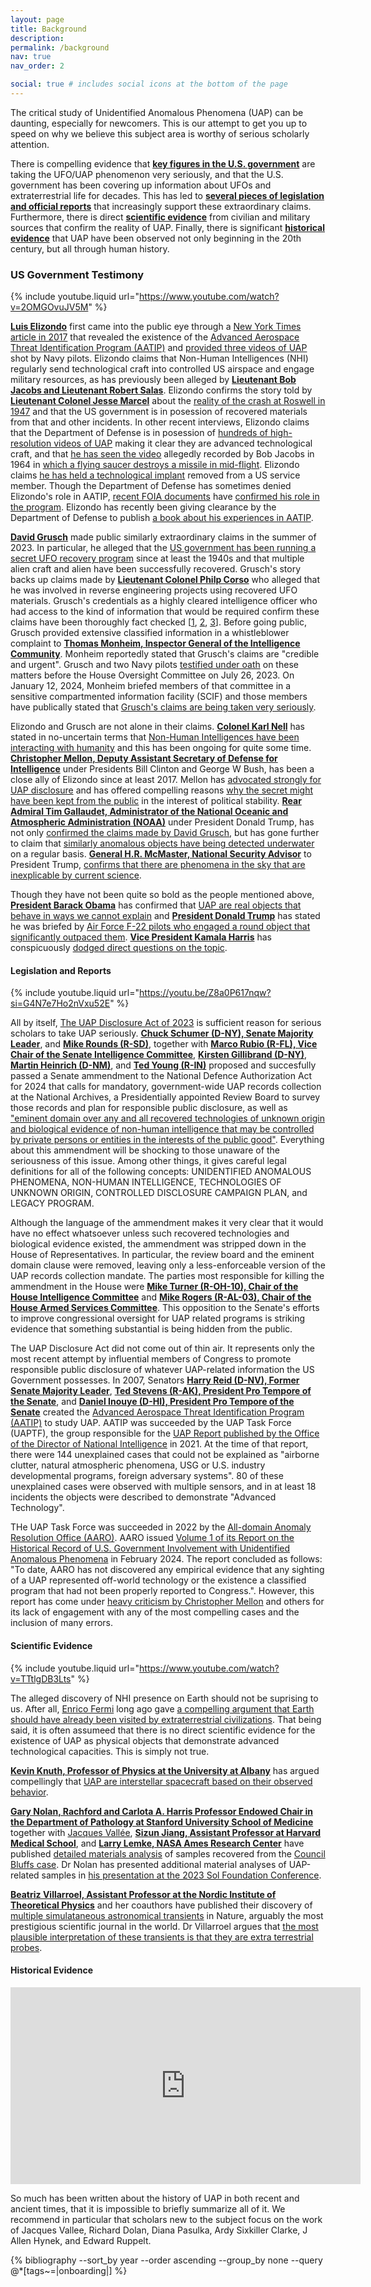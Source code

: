 ```yaml
---
layout: page
title: Background
description:
permalink: /background
nav: true
nav_order: 2

social: true # includes social icons at the bottom of the page
---
```


The critical study of Unidentified Anomalous Phenomena (UAP) can be daunting, especially for newcomers. This is our attempt to get you up to speed on why we believe this subject area is worthy of serious scholarly attention.

There is compelling evidence that **[key figures in the U.S. government](#us-government-testimony)** are taking the UFO/UAP phenomenon very seriously, and that the U.S. government has been covering up information about UFOs and extraterrestrial life for decades. This has led to **[several pieces of legislation and official reports](#legislation-and-reports)** that increasingly support these extraordinary claims. Furthermore, there is direct **[scientific evidence](#scientific-evidence)** from civilian and military sources that confirm the reality of UAP. Finally, there is significant **[historical evidence](#historical-background)** that UAP have been observed not only beginning in the 20th century, but all through human history.

### US Government Testimony

{% include youtube.liquid url="https://www.youtube.com/watch?v=2OMGOvuJV5M" %}

**[Luis Elizondo](https://youtu.be/2OMGOvuJV5M)** first came into the public eye through a [New York Times article in 2017](https://www.nytimes.com/2017/12/16/us/politics/pentagon-program-ufo-harry-reid.html) that revealed the existence of the [Advanced Aerospace Threat Identification Program (AATIP)](https://en.wikipedia.org/wiki/Advanced_Aerospace_Threat_Identification_Program) and [provided three videos of UAP](https://www.youtube.com/watch?v=ZBtMbBPzqHY) shot by Navy pilots. Elizondo claims that Non-Human Intelligences (NHI) regularly send technological craft into controlled US airspace and engage military resources, as has previously been alleged by **[Lieutenant Bob Jacobs and Lieutenant Robert Salas](https://www.military.com/daily-news/2021/10/19/air-force-veterans-who-are-ufo-true-believers-return-newly-attentive-washington.html)**. Elizondo confirms the story told by **[Lieutenant Colonel Jesse Marcel](https://en.wikipedia.org/wiki/Jesse_Marcel)** about the [reality of the crash at Roswell in 1947](https://www.youtube.com/watch?v=pJHYiJAHOtY) and that the US government is in posession of recovered materials from that and other incidents. In other recent interviews, Elizondo claims that the Department of Defense is in posession of [hundreds of high-resolution videos of UAP](https://youtu.be/9gLPtRwXgCM?si=s9p4c32wdPiG8pJm&t=1375) making it clear they are advanced technological craft,  and that [he has seen the video](https://www.youtube.com/live/DOeB_sPjyMA?si=KyQJYddJ-ibdC4bC&t=780) allegedly recorded by Bob Jacobs in 1964 in [which a flying saucer destroys a missile in mid-flight](https://www.the-sun.com/news/us-news/3887488/ufo-firing-four-beams-light-nuclear-missile-aliens/). Elizondo claims [he has held a technological implant](https://youtu.be/wgM5V44eQHU?si=um9fmmTKgFVvnQPk&t=698) removed from a US service member. Though the Department of Defense has sometimes denied Elizondo's role in AATIP, [recent FOIA documents](https://documents2.theblackvault.com/documents/dod/21-FR-0964.pdf) have [confirmed his role in the program](https://www.theblackvault.com/documentarchive/aatip-memo-unveiled-after-foia-battle-dod-inconsistencies-exposed/#google_vignette). Elizondo has recently been giving clearance by the Department of Defense to publish [a book about his experiences in AATIP](https://www.amazon.com/Imminent-Pentagons-Investigating-UAPs_Featured-Experience/dp/0063235560).

**[David Grusch](https://en.wikipedia.org/wiki/David_Grusch_UFO_whistleblower_claims)** made public similarly extraordinary claims in the summer of 2023. In particular, he alleged that the [US government has been running a secret UFO recovery program](https://thedebrief.org/intelligence-officials-say-u-s-has-retrieved-non-human-craft/) since at least the 1940s and that multiple alien craft and alien have been successfully recovered. Grusch's story backs up claims made by **[Lieutenant Colonel Philp Corso](https://en.wikipedia.org/wiki/Philip_J._Corso**)** who alleged that he was involved in reverse engineering projects using recovered UFO materials. Grusch's credentials as a highly cleared intelligence officer who had access to the kind of information that would be required confirm these claims have been thoroughly fact checked [[1](https://thedebrief.org/fact-check-q-a-with-debrief-co-founder-and-investigator-tim-mcmillan-part-1/), [2](https://thedebrief.org/fact-check-q-a-with-debrief-co-founder-and-investigator-tim-mcmillan-part-2/), [3](https://thedebrief.org/fact-check-q-a-with-debrief-co-founder-and-professional-investigator-tim-mcmillan-part-3/)]. Before going public, Grusch provided extensive classified information in a whistleblower complaint to **[Thomas Monheim, Inspector General of the Intelligence Community](https://en.wikipedia.org/wiki/Thomas_Monheim)**. Monheim reportedly stated that Grusch's claims are "credible and urgent". Grusch and two Navy pilots [testified under oath](https://youtu.be/KQ7Dw-739VY) on these matters before the House Oversight Committee on July 26, 2023. On January 12, 2024, Monheim briefed members of that committee in a sensitive compartmented information facility (SCIF) and those members have publically stated that [Grusch's claims are being taken very seriously](https://youtu.be/uCAe5N_CDO0?si=0zKmaFyuKaQQjMtm). 

Elizondo and Grusch are not alone in their claims. **[Colonel Karl Nell](https://www.salt.org/speakers/karl-nell)** has stated in no-uncertain terms that [Non-Human Intelligences have been interacting with humanity](https://x.com/SALTConference/status/1793723843321692305?lang=en) and this has been ongoing for quite some time. **[Christopher Mellon, Deputy Assistant Secretary of Defense for Intelligence](https://en.wikipedia.org/wiki/Christopher_Mellon)** under Presidents Bill Clinton and George W Bush, has been a close ally of Elizondo since at least 2017. Mellon has [advocated strongly for UAP disclosure](https://www.politico.com/news/magazine/2023/06/03/ufo-crash-materials-intelligence-00100077) and has offered compelling reasons [why the secret might have been kept from the public](https://youtu.be/nifLdoJYamQ?si=a142l785lFdHgJ5M) in the interest of political stability. **[Rear Admiral Tim Gallaudet, Administrator of the National Oceanic and Atmospheric Administration (NOAA)](https://en.wikipedia.org/wiki/Timothy_Gallaudet)** under President Donald Trump, has not only [confirmed the claims made by David Grusch](https://www.newsnationnow.com/space/ufo/navy-officer-supports-ufo-claims/), but has gone further to claim that [similarly anomalous objects have being detected underwater](https://www.nbcnews.com/now/video/navy-rear-admiral-speaks-out-about-uap-sightings-in-new-paper-211902021618) on a regular basis. **[General H.R. McMaster, National Security Advisor](https://en.wikipedia.org/wiki/H._R._McMaster)** to President Trump, [confirms that there are phenomena in the sky that are inexplicable by current science](https://www.instagram.com/dancleary79/reel/C_mb6-jJx8q/).   

Though they have not been quite so bold as the people mentioned above, **[President Barack Obama](https://youtu.be/xp6Ph5iTIgc?si=3AEkXW_CD40_sdJD&t=43)** has confirmed that [UAP are real objects that behave in ways we cannot explain](https://youtu.be/xp6Ph5iTIgc?si=3AEkXW_CD40_sdJD&t=43) and **[President Donald Trump](https://www.youtube.com/watch?v=tNGBB52inSk&t=2019s)** has stated he was briefed by [Air Force F-22 pilots who engaged a round object that significantly outpaced them](https://www.youtube.com/watch?v=tNGBB52inSk&t=2019s). **[Vice President Kamala Harris](https://youtu.be/Ne3-KA8ja6g?si=kF8n94jiBt485neD&t=658)** has conspicuously [dodged direct questions on the topic](https://youtu.be/Ne3-KA8ja6g?si=kF8n94jiBt485neD&t=658).


#### Legislation and Reports

{% include youtube.liquid url="https://youtu.be/Z8a0P617nqw?si=G4N7e7Ho2nVxu52E" %}

All by itself, [The UAP Disclosure Act of 2023](https://www.democrats.senate.gov/imo/media/doc/uap_amendment.pdf) is sufficient reason for serious scholars to take UAP seriously. **[Chuck Schumer (D-NY), Senate Majority Leader](https://en.wikipedia.org/wiki/Chuck_Schumer)**, and **[Mike Rounds (R-SD)](https://en.wikipedia.org/wiki/Mike_Rounds)**, together with **[Marco Rubio (R-FL), Vice Chair of the Senate Intelligence Committee](https://en.wikipedia.org/wiki/Marco_Rubio)**, **[Kirsten Gillibrand (D-NY)](https://en.wikipedia.org/wiki/Kirsten_Gillibrand)**, **[Martin Heinrich (D-NM)](https://en.wikipedia.org/wiki/Martin_Heinrich)**, and **[Ted Young (R-IN)](https://en.wikipedia.org/wiki/Todd_Young)** proposed and succesfully passed a Senate ammendment to the National Defence Authorization Act for 2024 that calls for mandatory, government-wide UAP records collection at the National Archives, a Presidentially appointed Review Board to survey those records and plan for responsible public disclosure, as well as ["eminent domain over any and all recovered technologies of unknown origin and biological evidence of non-human intelligence that may be controlled by private persons or entities in the interests of the public good"](https://www.democrats.senate.gov/imo/media/doc/uap_amendment.pdf). Everything about this ammendment will be shocking to those unaware of the seriousness of this issue. Among other things, it gives careful legal definitions for all of the following concepts: UNIDENTIFIED ANOMALOUS PHENOMENA, NON-HUMAN INTELLIGENCE, TECHNOLOGIES OF UNKNOWN ORIGIN, CONTROLLED DISCLOSURE CAMPAIGN PLAN, and LEGACY PROGRAM. 

Although the language of the ammendment makes it very clear that it would have no effect whatsoever unless such recovered technologies and biological evidence existed, the ammendment was stripped down in the House of Representatives. In particular, the review board and the eminent domain clause were removed, leaving only a less-enforceable version of the UAP records collection mandate. The parties most responsible for killing the ammendment in the House were **[Mike Turner (R-OH-10), Chair of the House Intelligence Committee](https://en.wikipedia.org/wiki/Mike_Turner)** and **[Mike Rogers (R-AL-03), Chair of the House Armed Services Committee](https://en.wikipedia.org/wiki/Mike_Rogers_(Alabama_politician))**. This opposition to the Senate's efforts to improve congressional oversight for UAP related programs is striking evidence that something substantial is being hidden from the public.

The UAP Disclosure Act did not come out of thin air. It represents only the most recent attempt by influential members of Congress to promote responsible public disclosure of whatever UAP-related information the US Government possesses. In 2007, Senators **[Harry Reid (D-NV), Former Senate Majority Leader](https://en.wikipedia.org/wiki/Harry_Reid)**, **[Ted Stevens (R-AK), President Pro Tempore of the Senate](https://en.wikipedia.org/wiki/Ted_Stevens)**, and **[Daniel Inouye (D-HI), President Pro Tempore of the Senate](https://en.wikipedia.org/wiki/Daniel_Inouye)** created the [Advanced Aerospace Threat Identification Program (AATIP)](https://en.wikipedia.org/wiki/Advanced_Aerospace_Threat_Identification_Program) to study UAP. AATIP was succeeded by the UAP Task Force (UAPTF), the group responsible for the [UAP Report published by the Office of the Director of National Intelligence](https://www.dni.gov/files/ODNI/documents/assessments/Prelimary-Assessment-UAP-20210625.pdf) in 2021. At the time of that report, there were 144 unexplained cases that could not be explained as "airborne clutter, natural atmospheric phenomena, USG or U.S. industry developmental programs, foreign adversary systems". 80 of these unexplained cases were observed with multiple sensors, and in at least 18 incidents the objects were described to demonstrate "Advanced Technology". 

THe UAP Task Force was succeeded in 2022 by the [All-domain Anomaly Resolution Office (AARO)](https://en.wikipedia.org/wiki/All-domain_Anomaly_Resolution_Office). AARO issued [Volume 1 of its Report on the Historical Record of U.S. Government Involvement with Unidentified Anomalous Phenomena](https://media.defense.gov/2024/Mar/08/2003409233/-1/-1/0/DOPSR-CLEARED-508-COMPLIANT-HRRV1-08-MAR-2024-FINAL.PDF) in February 2024. The report concluded as follows: "To date, AARO has not discovered any empirical evidence that any sighting of a UAP represented off-world technology or the existence a classified program that had not been properly reported to Congress.". However, this report has come under [heavy criticism by Christopher Mellon](https://thedebrief.org/the-pentagons-new-uap-report-is-seriously-flawed/) and others for its lack of engagement with any of the most compelling cases and the inclusion of many errors.


#### Scientific Evidence

{% include youtube.liquid url="https://www.youtube.com/watch?v=TTtlgDB3Lts" %}

The alleged discovery of NHI presence on Earth should not be suprising to us. After all, [Enrico Fermi](https://en.wikipedia.org/wiki/Enrico_Fermi) long ago gave [a compelling argument that Earth should have already been visited by extraterrestrial civilizations](https://en.wikipedia.org/wiki/Fermi_paradox). That being said, it is often assumeed that there is no direct scientific evidence for the existence of UAP as physical objects that demonstrate advanced technological capacities. This is simply not true. 

**[Kevin Knuth, Professor of Physics at the University at Albany](https://www.albany.edu/physics/faculty/kevin-knuth)** has argued compellingly that [UAP are interstellar spacecraft based on their observed behavior](https://www.youtube.com/watch?v=TTtlgDB3Lts). 

**[Gary Nolan, Rachford and Carlota A. Harris Professor Endowed Chair in the Department of Pathology at Stanford University School of Medicine](https://orcid.org/0000-0002-8862-9043)** together with [Jacques Vallée](https://en.wikipedia.org/wiki/Jacques_Vall%C3%A9e), **[Sizun Jiang, Assistant Professor at Harvard Medical School](https://orcid.org/0000-0001-6149-3142)**, and **[Larry Lemke, NASA Ames Research Center](https://www.scopus.com/authid/detail.uri?authorId=7003309817)** have published [detailed materials analysis](https://www.sciencedirect.com/science/article/pii/S0376042121000907) of samples recovered from the [Council Bluffs case](https://www.savannahnow.com/story/lifestyle/2011/02/09/offutt-mass-molten-metal-leaves/45409349007/). Dr Nolan has presented additional material analyses of UAP-related samples in [his presentation at the 2023 Sol Foundation Conference](https://youtu.be/7UW1jyN2o8A?si=yV6RlpJy_TOVl43x).

**[Beatriz Villarroel, Assistant Professor at the Nordic Institute of Theoretical Physics](https://scholar.google.co.uk/scholar?as_q=&num=10&btnG=Search+Scholar&as_epq=&as_oq=&as_eq=&as_occt=any&as_sauthors=%22Beatriz%20Villarroel%22&as_publication=&as_ylo=&as_yhi=&as_allsubj=all&hl=en)** and her coauthors have published their discovery of [multiple simulataneous astronomical transients](https://www.nature.com/articles/s41598-021-92162-7) in Nature, arguably the most prestigious scientific journal in the world. Dr Villarroel argues that [the most plausible interpretation of these transients is that they are extra terrestrial probes](https://youtu.be/njNP8ypUbDM?si=6vPCqAGxE042579-).

#### Historical Evidence

<iframe width="560" height="315" src="https://www.youtube.com/embed/APJJA4DneO8?si=viilG4Eh3ypSNjy6&amp;start=670" title="YouTube video player" frameborder="0" allow="accelerometer; autoplay; clipboard-write; encrypted-media; gyroscope; picture-in-picture; web-share" referrerpolicy="strict-origin-when-cross-origin" allowfullscreen></iframe>

So much has been written about the history of UAP in both recent and ancient times, that it is impossible to briefly summarize all of it. We recommend in particular that scholars new to the subject focus on the work of Jacques Vallee, Richard Dolan, Diana Pasulka, Ardy Sixkiller Clarke, J Allen Hynek, and Edward Ruppelt.

{% bibliography --sort_by year --order ascending --group_by none --query @*[tags~=\|onboarding\|] %}
